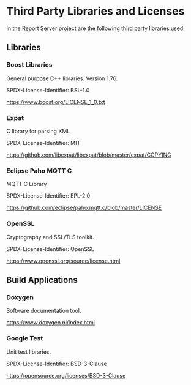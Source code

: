 # Third Party Libraries and Licenses
In the Report Server project are the following third party libraries used.

## Libraries

### Boost Libraries

General purpose C++ libraries. Version 1.76.

SPDX-License-Identifier: BSL-1.0 

https://www.boost.org/LICENSE_1_0.txt

### Expat

C library for parsing XML

SPDX-License-Identifier: MIT

https://github.com/libexpat/libexpat/blob/master/expat/COPYING

### Eclipse Paho MQTT C  

MQTT C Library

SPDX-License-Identifier: EPL-2.0

https://github.com/eclipse/paho.mqtt.c/blob/master/LICENSE

### OpenSSL

Cryptography and SSL/TLS toolkit.

SPDX-License-Identifier: OpenSSL

https://www.openssl.org/source/license.html


## Build Applications

### Doxygen

Software documentation tool.

https://www.doxygen.nl/index.html

### Google Test

Unit test libraries.

SPDX-License-Identifier: BSD-3-Clause

https://opensource.org/licenses/BSD-3-Clause



